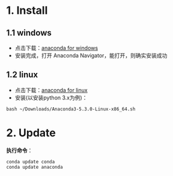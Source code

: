 
# 1. Install
## 1.1 windows
- 点击下载：[anaconda for windows](https://www.anaconda.com/distribution/#windows)
- 安装完成，打开 Anaconda Navigator，能打开，则确实安装成功
## 1.2 linux
- 点击下载：[anaconda for linux](https://www.anaconda.com/download/#linux)
- 安装(以安装python 3.x为例)：
```
bash ~/Downloads/Anaconda3-5.3.0-Linux-x86_64.sh
```
# 2. Update
**执行命令**：
```
conda update conda
conda update anaconda
```